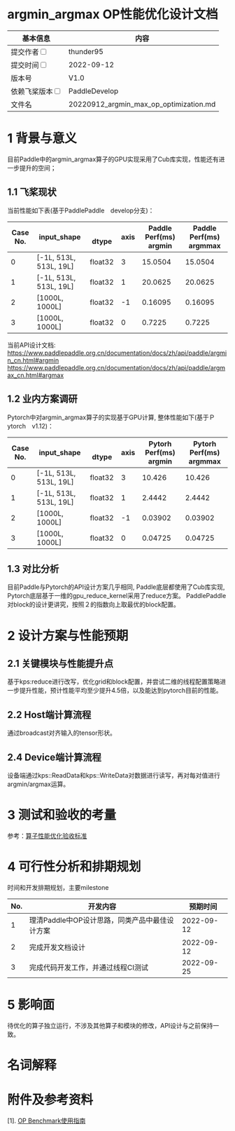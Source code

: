 # argmin_argmax OP性能优化设计文档


| 基本信息                                                     | 内容                                   |
| ------------------------------------------------------------ |--------------------------------------|
| 提交作者<input type="checkbox" class="rowselector hidden">   | thunder95                            |
| 提交时间<input type="checkbox" class="rowselector hidden">   | 2022-09-12                        |
| 版本号                                                       | V1.0                                 |
| 依赖飞桨版本<input type="checkbox" class="rowselector hidden"> | PaddleDevelop                        |
| 文件名                                                       | 20220912_argmin_max_op_optimization.md<br> |


# 1 背景与意义

目前Paddle中的argmin_argmax算子的GPU实现采用了Cub库实现，性能还有进一步提升的空间；

## 1.1 飞桨现状

当前性能如下表(基于PaddlePaddle　develop分支)：

| Case No. | input_shape |　dtype | axis | Paddle Perf(ms) argmin | Paddle Perf(ms) argmmax |
|---|---|---|---|---|---|
| 0 | [-1L, 513L, 513L, 19L] | float32 | 3 | 15.0504 | 15.0504 | 
| 1 | [-1L, 513L, 513L, 19L] | float32 | 1 | 20.0625 | 20.0625 | 
| 2 | [1000L, 1000L] | float32 | -1 | 0.16095 | 0.16095 | 
| 3 | [1000L, 1000L] | float32 | 0 | 0.7225 | 0.7225 | 

当前API设计文档: 
https://www.paddlepaddle.org.cn/documentation/docs/zh/api/paddle/argmin_cn.html#argmin
https://www.paddlepaddle.org.cn/documentation/docs/zh/api/paddle/argmax_cn.html#argmax

## 1.2 业内方案调研

Pytorch中对argmin_argmax算子的实现基于GPU计算,  整体性能如下(基于Ｐytorch　v1.12)：

| Case No. | input_shape |　dtype | axis | Pytorh Perf(ms) argmin | Pytorh Perf(ms) argmmax |
|---|---|---|---|---|---|
| 0 | [-1L, 513L, 513L, 19L] | float32 | 3 | 10.426 | 10.426 | 
| 1 | [-1L, 513L, 513L, 19L] | float32 | 1 | 2.4442 | 2.4442 | 
| 2 | [1000L, 1000L] | float32 | -1 | 0.03902 | 0.03902 | 
| 3 | [1000L, 1000L] | float32 | 0 | 0.04725 | 0.04725 | 

## 1.3 对比分析

目前Paddle与Pytorch的API设计方案几乎相同, Paddle底层都使用了Cub库实现, Pytorch底层基于一维的gpu_reduce_kernel采用了reduce方案。
PaddlePaddle对block的设计更讲究，按照２的指数向上取最优的block配置。

# 2 设计方案与性能预期

## 2.1 关键模块与性能提升点

基于kps:reduce进行改写，优化grid和block配置，并尝试二维的线程配置策略进一步提升性能，预计性能平均至少提升4.5倍，以及能达到pytorch目前的性能。

## 2.2 Host端计算流程

通过broadcast对齐输入的tensor形状。

## 2.4 Device端计算流程

设备端通过kps::ReadData和kps::WriteData对数据进行读写，再对每对值进行argmin/argmax运算。

# 3 测试和验收的考量

参考：[算子性能优化验收标准](http://agroup.baidu.com/paddle-perf/md/article/4892913)



# 4 可行性分析和排期规划

时间和开发排期规划，主要milestone

| No. | 开发内容 | 预期时间 |
|---|---|---|
| 1 | 理清Paddle中OP设计思路，同类产品中最佳设计方案  | 2022-09-12 |
| 2 | 完成开发文档设计  | 2022-09-12 |
| 3 | 完成代码开发工作，并通过线程CI测试 | 2022-09-25 |



# 5 影响面

待优化的算子独立运行，不涉及其他算子和模块的修改，API设计与之前保持一致。


# 名词解释


# 附件及参考资料

[1]. [OP Benchmark使用指南](https://github.com/PaddlePaddle/benchmark/blob/master/api/README.md)


